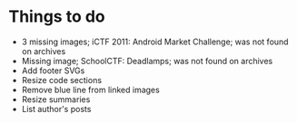 # Things to do
 - 3 missing images; iCTF 2011: Android Market Challenge; was not found on archives
 - Missing image; SchoolCTF: Deadlamps; was not found on archives
 - Add footer SVGs
 - Resize code sections
 - Remove blue line from linked images
 - Resize summaries
 - List author's posts
